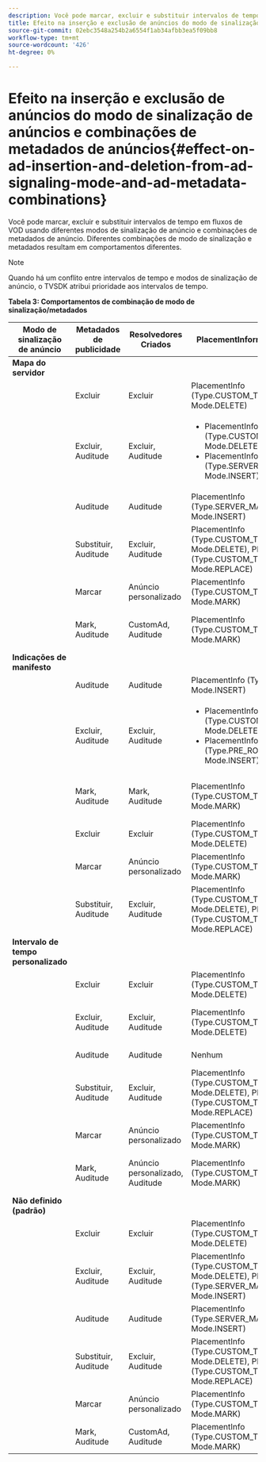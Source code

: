 ```yaml
---
description: Você pode marcar, excluir e substituir intervalos de tempo em fluxos de VOD usando diferentes modos de sinalização de anúncio e combinações de metadados de anúncio. Diferentes combinações de modo de sinalização e metadados resultam em comportamentos diferentes.
title: Efeito na inserção e exclusão de anúncios do modo de sinalização de anúncios e combinações de metadados de anúncios
source-git-commit: 02ebc3548a254b2a6554f1ab34afbb3ea5f09bb8
workflow-type: tm+mt
source-wordcount: '426'
ht-degree: 0%

---
```


# Efeito na inserção e exclusão de anúncios do modo de sinalização de anúncios e combinações de metadados de anúncios{#effect-on-ad-insertion-and-deletion-from-ad-signaling-mode-and-ad-metadata-combinations}

Você pode marcar, excluir e substituir intervalos de tempo em fluxos de VOD usando diferentes modos de sinalização de anúncio e combinações de metadados de anúncio. Diferentes combinações de modo de sinalização e metadados resultam em comportamentos diferentes.

>[!NOTE]
>
>Quando há um conflito entre intervalos de tempo e modos de sinalização de anúncio, o TVSDK atribui prioridade aos intervalos de tempo.

**Tabela 3: Comportamentos de combinação de modo de sinalização/metadados**

<table>  
 <thead> 
  <tr> 
   <th class="entry"> Modo de sinalização de anúncio </th> 
   <th class="entry"> Metadados de publicidade </th> 
   <th class="entry"> Resolvedores Criados </th> 
   <th class="entry"><span class="codeph"> PlacementInformations</span> criado </th> 
   <th class="entry"> Comportamento resultante </th> 
  </tr> 
 </thead>
 <tbody> 
  <tr> 
   <td> <b>Mapa do servidor</b> </td> 
   <td> </td> 
   <td> </td> 
   <td> </td> 
   <td> </td> 
  </tr> 
  <tr> 
   <td> </td> 
   <td> Excluir </td> 
   <td> Excluir </td> 
   <td><span class="codeph"> PlacementInfo (Type.CUSTOM_TIME_RANGE, Mode.DELETE)</span> </td> 
   <td> Intervalos excluídos </td> 
  </tr> 
  <tr> 
   <td></td> 
   <td> Excluir, Auditude </td> 
   <td> Excluir, Auditude </td> 
   <td> 
    <ul> 
     <li><span class="codeph"> PlacementInfo (Type.CUSTOM_TIME_RANGE, Mode.DELETE), </span> </li> 
     <li><span class="codeph"> PlacementInfo (Type.SERVER_MAP, Mode.INSERT)</span> </li> 
    </ul> </td> 
   <td> Intervalos excluídos, anúncios inseridos </td> 
  </tr> 
  <tr> 
   <td></td> 
   <td> Auditude </td> 
   <td> Auditude </td> 
   <td><span class="codeph"> PlacementInfo (Type.SERVER_MAP, Mode.INSERT)</span> </td> 
   <td> Anúncios inseridos </td> 
  </tr> 
  <tr> 
   <td></td> 
   <td> Substituir, Auditude </td> 
   <td> Excluir, Auditude </td> 
   <td><span class="codeph"> PlacementInfo (Type.CUSTOM_TIME_RANGE, Mode.DELETE), PlacementInfo (Type.CUSTOM_TIME_RANGE, Mode.REPLACE)</span> </td> 
   <td> Intervalos substituídos </td> 
  </tr> 
  <tr> 
   <td></td> 
   <td> Marcar </td> 
   <td> Anúncio personalizado </td> 
   <td><span class="codeph"> PlacementInfo (Type.CUSTOM_TIME_RANGE, Mode.MARK)</span> </td> 
   <td> Intervalos marcados </td> 
  </tr> 
  <tr> 
   <td></td> 
   <td> Mark, Auditude </td> 
   <td> CustomAd, Auditude </td> 
   <td><span class="codeph"> PlacementInfo (Type.CUSTOM_TIME_RANGE, Mode.MARK)</span> </td> 
   <td> Intervalos marcados, nenhum anúncio inserido </td> 
  </tr> 
  <tr> 
   <td> <b>Indicações de manifesto</b> </td> 
   <td> </td> 
   <td> </td> 
   <td> </td> 
   <td> </td> 
  </tr> 
  <tr> 
   <td></td> 
   <td> Auditude </td> 
   <td> Auditude </td> 
   <td><span class="codeph"> PlacementInfo (Type.PRE_ROLL, Mode.INSERT)</span> </td> 
   <td> Anúncios inseridos </td> 
  </tr> 
  <tr> 
   <td></td> 
   <td> Excluir, Auditude </td> 
   <td> Excluir, Auditude </td> 
   <td> 
    <ul> 
     <li><span class="codeph"> PlacementInfo (Type.CUSTOM_TIME_RANGE, Mode.DELETE)</span> </li> 
     <li><span class="codeph"> PlacementInfo (Type.PRE_ROLL, Mode.INSERT)</span> </li> 
    </ul> </td> 
   <td> Intervalos excluídos, anúncios inseridos </td> 
  </tr> 
  <tr> 
   <td></td> 
   <td> Mark, Auditude </td> 
   <td> Mark, Auditude </td> 
   <td><span class="codeph"> PlacementInfo (Type.CUSTOM_TIME_RANGE, Mode.MARK)</span> </td> 
   <td> Intervalos marcados, nenhum anúncio inserido </td> 
  </tr> 
  <tr> 
   <td></td> 
   <td> Excluir </td> 
   <td> Excluir </td> 
   <td><span class="codeph"> PlacementInfo (Type.CUSTOM_TIME_RANGE, Mode.DELETE)</span> </td> 
   <td> Intervalos excluídos </td> 
  </tr> 
  <tr> 
   <td></td> 
   <td> Marcar </td> 
   <td> Anúncio personalizado </td> 
   <td><span class="codeph"> PlacementInfo (Type.CUSTOM_TIME_RANGE, Mode.MARK)</span> </td> 
   <td> Intervalos marcados </td> 
  </tr> 
  <tr> 
   <td></td> 
   <td> Substituir, Auditude </td> 
   <td> Excluir, Auditude </td> 
   <td><span class="codeph"> PlacementInfo (Type.CUSTOM_TIME_RANGE, Mode.DELETE), PlacementInfo (Type.CUSTOM_TIME_RANGE, Mode.REPLACE)</span> </td> 
   <td> Intervalos substituídos </td> 
  </tr> 
  <tr> 
   <td> <b>Intervalo de tempo personalizado</b> </td> 
   <td> </td> 
   <td> </td> 
   <td> </td> 
   <td> </td> 
  </tr> 
  <tr> 
   <td></td> 
   <td> Excluir </td> 
   <td> Excluir </td> 
   <td><span class="codeph"> PlacementInfo (Type.CUSTOM_TIME_RANGE, Mode.DELETE)</span> </td> 
   <td> Intervalos excluídos </td> 
  </tr> 
  <tr> 
   <td></td> 
   <td> Excluir, Auditude </td> 
   <td> Excluir, Auditude </td> 
   <td><span class="codeph"> PlacementInfo (Type.CUSTOM_TIME_RANGE, Mode.DELETE)</span> </td> 
   <td> Intervalos excluídos, nenhum anúncio inserido </td> 
  </tr> 
  <tr> 
   <td></td> 
   <td> Auditude </td> 
   <td> Auditude </td> 
   <td> Nenhum </td> 
   <td> Nenhum anúncio inserido </td> 
  </tr> 
  <tr> 
   <td></td> 
   <td> Substituir, Auditude </td> 
   <td> Excluir, Auditude </td> 
   <td><span class="codeph"> PlacementInfo (Type.CUSTOM_TIME_RANGE, Mode.DELETE), PlacementInfo (Type.CUSTOM_TIME_RANGE, Mode.REPLACE)</span> </td> 
   <td> Intervalos substituídos por anúncios </td> 
  </tr> 
  <tr> 
   <td></td> 
   <td> Marcar </td> 
   <td> Anúncio personalizado </td> 
   <td><span class="codeph"> PlacementInfo (Type.CUSTOM_TIME_RANGE, Mode.MARK)</span> </td> 
   <td> Intervalos marcados </td> 
  </tr> 
  <tr> 
   <td></td> 
   <td> Mark, Auditude </td> 
   <td> Anúncio personalizado, Auditude </td> 
   <td><span class="codeph"> PlacementInfo (Type.CUSTOM_TIME_RANGE, Mode.MARK)</span> </td> 
   <td> Intervalos marcados, nenhum anúncio inserido </td> 
  </tr> 
  <tr> 
   <td> <b>Não definido (padrão)</b> </td> 
   <td> </td> 
   <td> </td> 
   <td> </td> 
   <td> </td> 
  </tr> 
  <tr> 
   <td></td> 
   <td> Excluir </td> 
   <td> Excluir </td> 
   <td><span class="codeph"> PlacementInfo (Type.CUSTOM_TIME_RANGE, Mode.DELETE)</span> </td> 
   <td> Intervalos excluídos </td> 
  </tr> 
  <tr> 
   <td></td> 
   <td> Excluir, Auditude </td> 
   <td> Excluir, Auditude </td> 
   <td><span class="codeph"> PlacementInfo (Type.CUSTOM_TIME_RANGE, Mode.DELETE), PlacementInfo (Type.SERVER_MAP, Mode.INSERT)</span> </td> 
   <td> Intervalos excluídos, anúncios inseridos </td> 
  </tr> 
  <tr> 
   <td></td> 
   <td> Auditude </td> 
   <td> Auditude </td> 
   <td><span class="codeph"> PlacementInfo (Type.SERVER_MAP, Mode.INSERT)</span> </td> 
   <td> Anúncios inseridos </td> 
  </tr> 
  <tr> 
   <td></td> 
   <td> Substituir, Auditude </td> 
   <td> Excluir, Auditude </td> 
   <td><span class="codeph"> PlacementInfo (Type.CUSTOM_TIME_RANGE, Mode.DELETE), PlacementInfo (Type.CUSTOM_TIME_RANGE, Mode.REPLACE)</span> </td> 
   <td> Intervalos substituídos por anúncios </td> 
  </tr> 
  <tr> 
   <td></td> 
   <td> Marcar </td> 
   <td> Anúncio personalizado </td> 
   <td><span class="codeph"> PlacementInfo (Type.CUSTOM_TIME_RANGE, Mode.MARK)</span> </td> 
   <td> Intervalos marcados </td> 
  </tr> 
  <tr> 
   <td></td> 
   <td> Mark, Auditude </td> 
   <td> CustomAd, Auditude </td> 
   <td><span class="codeph"> PlacementInfo (Type.CUSTOM_TIME_RANGE, Mode.MARK)</span> </td> 
   <td> Intervalos marcados </td> 
  </tr> 
 </tbody> 
</table>
